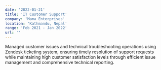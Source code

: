 ```yaml
---
date: '2022-01-21'
title: 'IT Customer Support'
company: 'Mama Enterprises'
location: 'Kathmandu, Nepal'
range: 'Feb 2021 - Jan 2022'
url: ''
---
```


Managed customer issues and technical troubleshooting operations using Zendesk ticketing system, ensuring timely resolution of support requests while maintaining high customer satisfaction levels through efficient issue management and comprehensive technical reporting.

